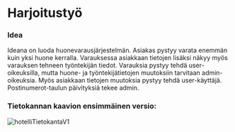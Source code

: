 # Harjoitustyö

### Idea

Ideana on luoda huonevarausjärjestelmän.
Asiakas pystyy varata enemmän kuin yksi huone kerralla. Varauksessa asiakkaan tietojen lisäksi näkyy myös varauksen tehneen työntekijän tiedot.
Varauksia pystyy tehdä user-oikeuksilla, mutta huone- ja työntekijätietojen muutoksiin tarvitaan admin-oikeuksia.
Myös asiakkaan tietojen muutoksia pystyy tehdä user-käyttäjä. Postinumerot-taulun päivityksiä tekee admin.

### Tietokannan kaavion ensimmäinen versio:

![hotelliTietokantaV1](https://user-images.githubusercontent.com/71691245/222985969-7cd57d46-34e4-4900-9ca1-87dab3d2059f.JPG)
